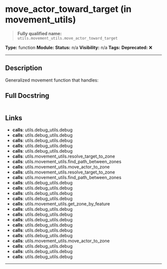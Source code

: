 # move_actor_toward_target (in movement_utils)
> **Fully qualified name:** `utils.movement_utils.move_actor_toward_target`

**Type:** function
**Module:** 
**Status:** n/a
**Visibility:** n/a
**Tags:** 
**Deprecated:** ❌

---

## Description
Generalized movement function that handles:

## Full Docstring
```

```

## Links
- **calls**: utils.debug_utils.debug
- **calls**: utils.debug_utils.debug
- **calls**: utils.debug_utils.debug
- **calls**: utils.debug_utils.debug
- **calls**: utils.debug_utils.debug
- **calls**: utils.movement_utils.resolve_target_to_zone
- **calls**: utils.movement_utils.find_path_between_zones
- **calls**: utils.movement_utils.move_actor_to_zone
- **calls**: utils.movement_utils.resolve_target_to_zone
- **calls**: utils.movement_utils.find_path_between_zones
- **calls**: utils.debug_utils.debug
- **calls**: utils.debug_utils.debug
- **calls**: utils.debug_utils.debug
- **calls**: utils.debug_utils.debug
- **calls**: utils.movement_utils.get_zone_by_feature
- **calls**: utils.debug_utils.debug
- **calls**: utils.debug_utils.debug
- **calls**: utils.debug_utils.debug
- **calls**: utils.debug_utils.debug
- **calls**: utils.debug_utils.debug
- **calls**: utils.debug_utils.debug
- **calls**: utils.movement_utils.move_actor_to_zone
- **calls**: utils.debug_utils.debug
- **calls**: utils.debug_utils.debug
- **calls**: utils.debug_utils.debug


---
